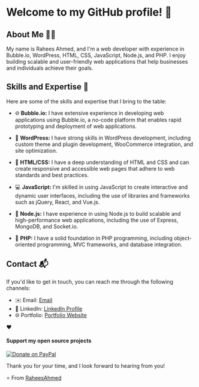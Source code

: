 

# Welcome to my GitHub profile! 👋

## About Me 🙋‍♀️

My name is Rahees Ahmed, and I'm a web developer with experience in Bubble.io, WordPress, HTML, CSS, JavaScript, Node.js, and PHP. I enjoy building scalable and user-friendly web applications that help businesses and individuals achieve their goals.

## Skills and Expertise 🚀

Here are some of the skills and expertise that I bring to the table:

- 🌐 **Bubble.io:** I have extensive experience in developing web applications using Bubble.io, a no-code platform that enables rapid prototyping and deployment of web applications.

- 📝 **WordPress:** I have strong skills in WordPress development, including custom theme and plugin development, WooCommerce integration, and site optimization.

- 🎨 **HTML/CSS:** I have a deep understanding of HTML and CSS and can create responsive and accessible web pages that adhere to web standards and best practices.

- 💻 **JavaScript:** I'm skilled in using JavaScript to create interactive and dynamic user interfaces, including the use of libraries and frameworks such as jQuery, React, and Vue.js.

- 🚀 **Node.js:** I have experience in using Node.js to build scalable and high-performance web applications, including the use of Express, MongoDB, and Socket.io.

- 🐘 **PHP:** I have a solid foundation in PHP programming, including object-oriented programming, MVC frameworks, and database integration.


## Contact 📬

If you'd like to get in touch, you can reach me through the following channels:

- ✉️ Email: [Email ](mailto:raheesahmed37@gmail.com)
- 💼 LinkedIn: [LinkedIn Profile](https://www.linkedin.com/in/rahees-ahmed)
- 🌐 Portfolio: [Portfolio Website](https://www.rahees-ahmed.netlify.app)





❤️ <h4>Support my open source projects</h4>  [![Donate on PayPal](https://img.shields.io/badge/--paypal?label=PayPal&logo=PayPal&style=social)](https://www.paypal.me/raheesahmed)

Thank you for your time, and I look forward to hearing from you!

⭐️ From [RaheesAhmed](https://github.com/RaheesAhmed)



